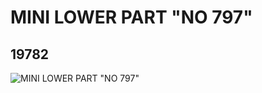 # MINI LOWER PART "NO 797"
## 19782
![MINI LOWER PART "NO 797"](https://lc-www-live-s.legocdn.com/media/bricks/5/2/6102127.jpg)